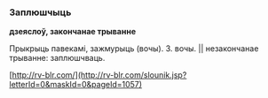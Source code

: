 ### Заплюшчыць
**дзеяслоў, закончанае трыванне**

Прыкрыць павекамі, зажмурыць (вочы). З. вочы. || незакончанае трыванне: заплюшчваць.

<a rel="author">[http://rv-blr.com/](http://rv-blr.com/slounik.jsp?letterId=0&maskId=0&pageId=1057)</a>
